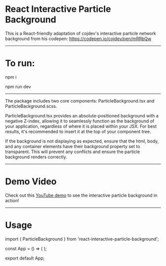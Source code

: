 # React Interactive Particle Background
This is a React-friendly adaptation of cojdev's interactive particle network background from his codepen: https://codepen.io/cojdev/pen/mRRbQw

----------------------------------------------------------------------

# To run:
npm i

npm run dev

----------------------------------------------------------------------

The package includes two core components: ParticleBackground.tsx and ParticleBackground.scss.

ParticleBackground.tsx provides an absolute-positioned background with a negative Z-index, allowing it to seamlessly function as the background of your application, regardless of where it is placed within your JSX. For best results, it's recommended to insert it at the top of your component tree.

If the background is not displaying as expected, ensure that the html, body, and any container elements have their background property set to transparent. This will prevent any conflicts and ensure the particle background renders correctly.

----------------------------------------------------------------------

# Demo Video
Check out this <a href="https://www.youtube.com/watch?v=oWGoMnue1xI&ab_channel=drfeinstein">YouTube demo<a/> to see the interactive particle background in action!

______________________________________________________________________

# Usage

import { ParticleBackground } from 'react-interactive-particle-background';

const App = () => (
  <ParticleBackground particleColor="255, 255, 255" particleSpeed={2.0} />
);

export default App;
